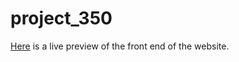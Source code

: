 # project_350

[Here](https://mahirrafid.github.io/project_350/) is a live preview of the front end of the website. 
